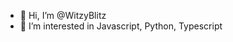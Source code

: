 - 👋 Hi, I’m @WitzyBlitz
- 👀 I’m interested in Javascript, Python, Typescript

<!---
WitzyBlitz/WitzyBlitz is a ✨ special ✨ repository because its `README.md` (this file) appears on your GitHub profile.
You can click the Preview link to take a look at your changes.
--->
